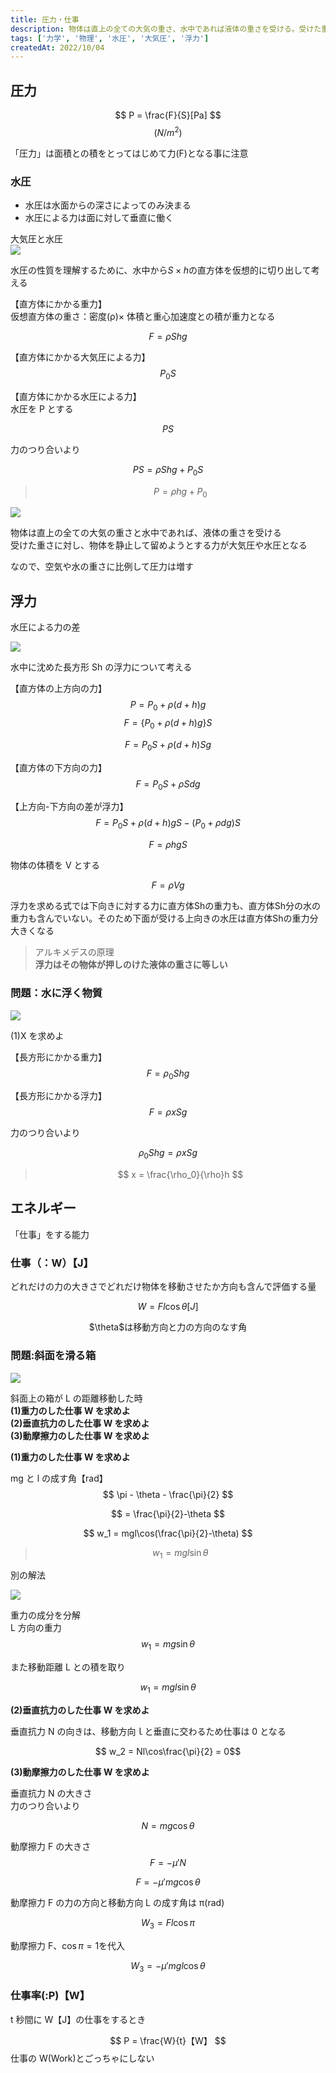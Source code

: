 ```yaml
---
title: 圧力・仕事
description: 物体は直上の全ての大気の重さ、水中であれば液体の重さを受ける。受けた重さに対し、物体を静止して留めようとする力が大気圧や水圧となる
tags: ['力学', '物理', '水圧', '大気圧', '浮力']
createdAt: 2022/10/04
---
```


## 圧力

$$ P = \frac{F}{S}[Pa] $$
$$ (N/m^2) $$

「圧力」は面積との積をとってはじめて力(F)となる事に注意

### 水圧

- 水圧は水面からの深さによってのみ決まる
- 水圧による力は面に対して垂直に働く

大気圧と水圧  
<img src="/img/md/buturi3/atu.png">

水圧の性質を理解するために、水中から$S × h$の直方体を仮想的に切り出して考える

【直方体にかかる重力】  
仮想直方体の重さ：密度(ρ)× 体積と重心加速度との積が重力となる

$$ F = \rho Shg $$

【直方体にかかる大気圧による力】
$$ P_0S $$

【直方体にかかる水圧による力】  
水圧を P とする

$$ PS $$

力のつり合いより

$$ PS = \rho Shg + P_0S $$

> $$ P = \rho hg + P_0 $$

<img src="/img/md/buturi3/suiatu.png">

物体は直上の全ての大気の重さと水中であれば、液体の重さを受ける  
受けた重さに対し、物体を静止して留めようとする力が大気圧や水圧となる

なので、空気や水の重さに比例して圧力は増す

## 浮力

水圧による力の差

<img src="/img/md/buturi3/hu.png">

水中に沈めた長方形 Sh の浮力について考える

【直方体の上方向の力】  
$$ P = P_0 + \rho(d+h)g $$
$$ F = \{P_0 + \rho(d+h)g\}S $$

$$ F = P_0S + \rho(d+h)Sg $$

【直方体の下方向の力】  
$$ F = P_0S + \rho Sdg $$

【上方向-下方向の差が浮力】  
$$ F = P_0S + \rho(d+h)gS -(P_0 + \rho dg)S $$

$$ F= \rho hgS $$

物体の体積を V とする

$$ F = \rho Vg $$

<p>浮力を求める式では下向きに対する力に直方体Shの重力も、直方体Sh分の水の重力も含んでいない。そのため下面が受ける上向きの水圧は直方体Shの重力分大きくなる</p>

> アルキメデスの原理  
> <b>浮力はその物体が押しのけた液体の重さに等しい</b>

### 問題：水に浮く物質

<img src="/img/md/buturi3/suiatu2.png">

(1)X を求めよ

【長方形にかかる重力】
$$ F = \rho_0Shg $$

【長方形にかかる浮力】
$$ F = \rho xSg $$

力のつり合いより

$$ \rho_0Shg = \rho xSg $$

> $$ x = \frac{\rho_0}{\rho}h $$

## エネルギー

「仕事」をする能力

### 仕事（：W）【J】

どれだけの力の大きさでどれだけ物体を移動させたか方向も含んで評価する量

$$ W = Fl\cos\theta [J] $$

<p style="text-align:center">$\theta$は移動方向と力の方向のなす角</p>

### 問題:斜面を滑る箱

<img src="/img/md/buturi3/workq.png">

斜面上の箱が L の距離移動した時  
<b>(1)重力のした仕事 W を求めよ</b>  
<b>(2)垂直抗力のした仕事 W を求めよ</b>  
<b>(3)動摩擦力のした仕事 W を求めよ</b>

<b>(1)重力のした仕事 W を求めよ</b>

mg と l の成す角【rad】
$$ \pi - \theta - \frac{\pi}{2} $$

$$ = \frac{\pi}{2}-\theta $$

$$ w_1 = mgl\cos(\frac{\pi}{2}-\theta) $$

> $$ w_1 = mgl\sin\theta $$

別の解法

<img src="/img/md/buturi3/workq2.png">

重力の成分を分解  
L 方向の重力
$$ w_1 = mg\sin\theta$$

また移動距離 L との積を取り

$$ w_1 = mgl\sin\theta$$

<b>(2)垂直抗力のした仕事 W を求めよ</b>

垂直抗力 N の向きは、移動方向ｌと垂直に交わるため仕事は 0 となる

$$ w_2 = Nl\cos\frac{\pi}{2} = 0$$

<b>(3)動摩擦力のした仕事 W を求めよ</b>

垂直抗力 N の大きさ  
力のつり合いより

$$ N = mg\cos\theta $$

動摩擦力 F の大きさ
$$ F = -\mu'N $$

$$ F = -\mu' mg\cos\theta $$

動摩擦力 F の力の方向と移動方向 L の成す角は π(rad)

$$ W_3 = Fl\cos\pi $$

動摩擦力 F、$\cos\pi = 1$を代入

$$ W_3 = -\mu' mgl \cos\theta $$

### 仕事率(:P)【W】

t 秒間に W【J】の仕事をするとき

$$ P = \frac{W}{t}【W】 $$
仕事の W(Work)とごっちゃにしない
